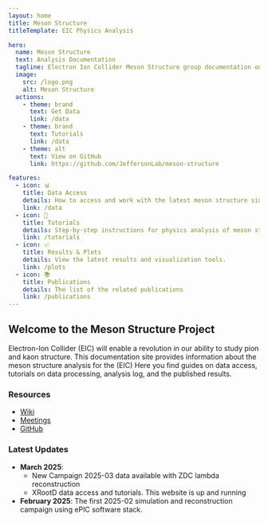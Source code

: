 ```yaml
---
layout: home
title: Meson Structure
titleTemplate: EIC Physics Analysis

hero:
  name: Meson Structure
  text: Analysis Documentation
  tagline: Electron Ion Collider Meson Structure group documentation on simulation, reconstruction and analysis   
  image:
    src: /logo.png
    alt: Meson Structure
  actions:
    - theme: brand
      text: Get Data
      link: /data
    - theme: brand
      text: Tutorials
      link: /data
    - theme: alt
      text: View on GitHub
      link: https://github.com/JeffersonLab/meson-structure

features:
  - icon: 📊
    title: Data Access
    details: How to access and work with the latest meson structure simulation data.
    link: /data
  - icon: 🔬
    title: Tutorials
    details: Step-by-step instructions for physics analysis of meson structure data.
    link: /tutorials
  - icon: 📈
    title: Results & Plots
    details: View the latest results and visualization tools.
    link: /plots
  - icon: 📚
    title: Publications
    details: The list of the related publications
    link: /publications
---
```


## Welcome to the Meson Structure Project

Electron-Ion Collider (EIC) will enable a revolution in our ability to study pion and kaon structure.
This documentation site provides information about the meson structure analysis for the (EIC) 
Here you find guides on data access, tutorials on data processing, analysis log, and the published results.

### Resources

- [Wiki](https://wiki.jlab.org/cuawiki/index.php/Meson_Structure_Functions)
- [Meetings](https://wiki.jlab.org/cuawiki/index.php/EIC_Meson_SF_Meeting_Material_and_Summaries)
- [GitHub](https://github.com/JeffersonLab/meson-structure)

### Latest Updates

- **March 2025**: 
  - New Campaign 2025-03 data available with ZDC lambda reconstruction
  - XRootD data access and tutorials. This website is up and running 
- **February 2025**: The first 2025-02 simulation and reconstruction campaign using ePIC software stack. 
